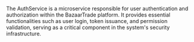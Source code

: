 The AuthService is a microservice responsible for user authentication and authorization within the BazaarTrade platform. It provides essential functionalities such as user login, token issuance, and permission validation, serving as a critical component in the system's security infrastructure.
